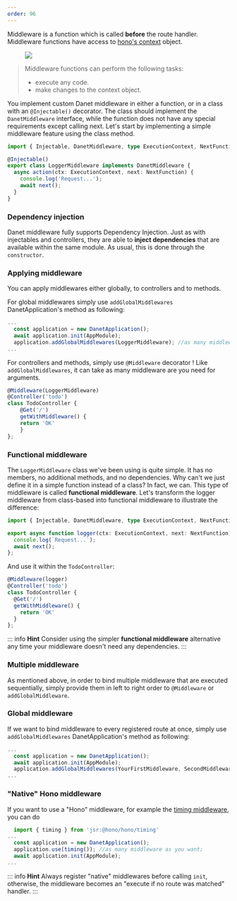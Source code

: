 ```yaml
---
order: 96
---
```


Middleware is a function which is called **before** the route handler. Middleware functions have access to [hono's context](https://hono.dev/api/context) object.

<figure><img src="https://docs.nestjs.com/assets/Middlewares_1.png" /></figure>

<blockquote class="external">
  Middleware functions can perform the following tasks:
  <ul>
    <li>execute any code.</li>
    <li>make changes to the context object.</li>
  </ul>
</blockquote>

You implement custom Danet middleware in either a function, or in a class with an `@Injectable()` decorator. The class should implement the `DanetMiddleware` interface, while the function does not have any special requirements except calling next. Let's start by implementing a simple middleware feature using the class method.

```ts logger.middleware.ts
import { Injectable, DanetMiddleware, type ExecutionContext, NextFunction } from 'jsr:@danet/core';

@Injectable()
export class LoggerMiddleware implements DanetMiddleware {
  async action(ctx: ExecutionContext, next: NextFunction) {
    console.log('Request...');
    await next();
  }
}
```

### Dependency injection

Danet middleware fully supports Dependency Injection. Just as with injectables and controllers, they are able to **inject dependencies** that are available within the same module. As usual, this is done through the `constructor`.

### Applying middleware

You can apply middlewares either globally, to controllers and to methods.

For global middlewares simply use `addGlobalMiddlewares` DanetApplication's method as following:

```ts bootstrap.ts
...
  const application = new DanetApplication();
  await application.init(AppModule);
  application.addGlobalMiddlewares(LoggerMiddleware); //as many middleware as you want;
...
```

For controllers and methods, simply use `@Middleware` decorator ! Like `addGlobalMiddlewares`, it can take as many middleware are you need for arguments.

```ts todo.controllers.ts
@Middleware(LoggerMiddleware)
@Controller('todo')
class TodoController {
	@Get('/')
	getWithMiddleware() {
    return 'OK'
    }
};
```

### Functional middleware

The `LoggerMiddleware` class we've been using is quite simple. It has no members, no additional methods, and no dependencies. Why can't we just define it in a simple function instead of a class? In fact, we can. This type of middleware is called **functional middleware**. Let's transform the logger middleware from class-based into functional middleware to illustrate the difference:

```ts logger.middleware.ts
import { Injectable, DanetMiddleware, type ExecutionContext, NextFunction } from 'jsr:@danet/core';

export async function logger(ctx: ExecutionContext, next: NextFunction) {
  console.log(`Request...`);
  await next();
};
```

And use it within the `TodoController`:

```ts todo.controller.ts
@Middleware(logger)
@Controller('todo')
class TodoController {
  @Get('/')
  getWithMiddleware() {
    return 'OK'
  }
};
```

::: info **Hint**
Consider using the simpler **functional middleware** alternative any time your middleware doesn't need any dependencies.
:::

### Multiple middleware

As mentioned above, in order to bind multiple middleware that are executed sequentially, simply provide them in left to right order to `@Middleware` or `addGlobalMiddleware`.

### Global middleware

If we want to bind middleware to every registered route at once, simply use `addGlobalMiddlewares` DanetApplication's method as following:

```ts bootstrap.ts
...
  const application = new DanetApplication();
  await application.init(AppModule);
  application.addGlobalMiddlewares(YourFirstMiddleware, SecondMiddleware); //as many middleware as you want;
...
```


### "Native" Hono middleware

If you want to use a "Hono" middleware, for example the [timing middleware](https://hono.dev/middleware/builtin/timing), you can do 


```ts bootstrap.ts
  import { timing } from 'jsr:@hono/hono/timing'
...
  const application = new DanetApplication();
  application.use(timing()); //as many middleware as you want;
  await application.init(AppModule);
...
```


::: info **Hint**
Always register "native" middlewares before calling `init`, otherwise, the middleware becomes an "execute if no route was matched" handler.
:::
